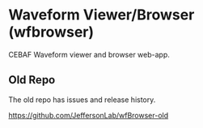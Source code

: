 # Waveform Viewer/Browser (wfbrowser)
CEBAF Waveform viewer and browser web-app.

## Old Repo
The old repo has issues and release history.

https://github.com/JeffersonLab/wfBrowser-old

